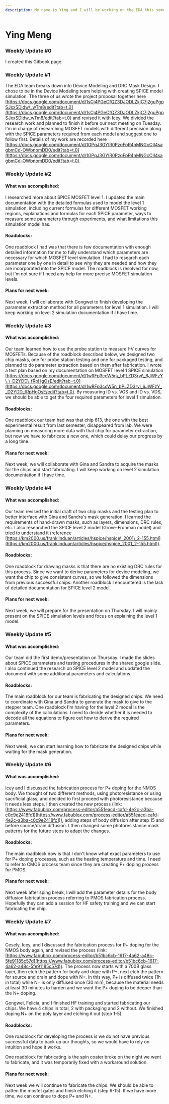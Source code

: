 ```yaml
---
description: My name is Ying and I will be working on the EDA this semester
---
```


# Ying Meng

### **Weekly Update #0**

I created this Gitbook page.



### **Weekly Update #1**

The EDA team breaks down into Device Modeling and DRC Mask Design. I chose to be in the Device Modeling team helping with creating SPICE model simulation. The three of us wrote the project proposal together here [https://docs.google.com/document/d/1sCj4PGeCfQZ3DJODLZkjC7j2guPgpSJxxSDldw\_wTm8/edit?tab=t.0](https://docs.google.com/document/d/1sCj4PGeCfQZ3DJODLZkjC7j2guPgpSJxxSDldw_wTm8/edit?tab=t.0) and revised it with Icey. We divided the research work and planned to finish it before our next meeting on Tuesday. I'm in charge of researching MOSFET models with different precision along with the SPICE parameters required from each model and suggest one to follow first. Details of my work are recorded here [https://docs.google.com/document/d/1GPqJ3GYlR0PzqFpR4nMNGcOII4sagbmCd-OWbnomDD0/edit?tab=t.0](https://docs.google.com/document/d/1GPqJ3GYlR0PzqFpR4nMNGcOII4sagbmCd-OWbnomDD0/edit?tab=t.0).



### **Weekly Update #2**

#### **What was accomplished:**

I researched more about SPICE MOSFET level 1. I updated the main documentation with the detailed formulas used to model the level 1 simulation, including current formulas for different MOSFET working regions, explanations and formulas for each SPICE parameter, ways to measure some parameters through experiments, and what limitations this simulation model has.

#### **Roadblocks:**

One roadblock I had was that there is few documentation with enough detailed information for me to fully understand which parameters are necessary for which MOSFET level simulation. I had to research each parameter one by one in detail to see why they are needed and how they are incorporated into the SPICE model. The roadblock is resolved for now, but I'm not sure if I need any help for more precise MOSFET simulation levels.

#### **Plans for next week:**

Next week, I will collaborate with Gongwei to finish developing the parameter extraction method for all parameters for level 1 simulation. I will keep working on level 2 simulation documentation if I have time.



### **Weekly Update #3**

#### **What was accomplished:**

Our team learned how to use the probe station to measure I-V curves for MOSFETs. Because of the roadblock described below, we designed two chip masks, one for probe station testing and one for packaged testing, and planned to do parameter extraction based on them after fabrication. I wrote a test plan based on my documentation on MOSFET level 1 SPICE simulation [https://docs.google.com/document/d/1wRFp3ccW5n\_bPLZD3rvi\_6JWFzY\_\_D2YDD\_fRpHgOsE/edit?tab=t.0](https://docs.google.com/document/d/1wRFp3ccW5n_bPLZD3rvi_6JWFzY__D2YDD_fRpHgOsE/edit?tab=t.0). By measuring ID vs. VGS and ID vs. VDS, we should be able to get the four required parameters for level 1 simulation.

#### **Roadblocks:**

One roadblock our team had was that chip 613, the one with the best experimental result from last semester, disappeared from lab. We were planning on measuring more data with that chip for parameter extraction, but now we have to fabricate a new one, which could delay our progress by a long time.

#### **Plans for next week:**

Next week, we will collaborate with Gina and Sandra to acquire the masks for the chips and start fabricating. I will keep working on level 2 simulation documentation if I have time.



### **Weekly Update #4**

#### **What was accomplished:**

Our team revised the initial draft of two chip masks and the testing plan to better interface with Gina and Sandra's mask generation. I learned the requirements of hand-drawn masks, such as layers, dimensions, DRC rules, etc. I also researched the SPICE level 2 model (Grove-Frohman model) and tried to understand it (reference [https://km2000.us/franklinduan/articles/hspice/hspice\_2001\_2-155.html](https://km2000.us/franklinduan/articles/hspice/hspice_2001_2-155.html)).

#### **Roadblocks:**

One roadblock for drawing masks is that there are no existing DRC rules for this process. Since we want to derive parameters for device modeling, we want the chip to give consistent curves, so we followed the dimensions from previous successful chips. Another roadblock I encountered is the lack of detailed documentation for SPICE level 2 model.

#### **Plans for next week:**

Next week, we will prepare for the presentation on Thursday. I will mainly present on the SPICE simulation levels and focus on explaining the level 1 model.



### **Weekly Update #5**

#### **What was accomplished:**

Our team did the first demo/presentation on Thursday. I made the slides about SPICE parameters and testing procedures in the shared google slide. I also continued the research on SPICE level 2 model and updated the document with some additional parameters and calculations.

#### **Roadblocks:**

The main roadblock for our team is fabricating the designed chips. We need to coordinate with Gina and Sandra to generate the mask to give to the stepper team. One roadblock I'm having for the level 2 model is the complexity of the calculations. I need to decide whether it is needed to decode all the equations to figure out how to derive the required parameters.

#### **Plans for next week:**

Next week, we can start learning how to fabricate the designed chips while waiting for the mask generation.



### **Weekly Update #6**

#### **What was accomplished:**

Icey and I discussed the fabrication process for P+ doping for the NMOS body. We thought of two different methods, using photoresistance or using sacrificial glass, and decided to first proceed with photoresistance because it needs less steps. I then created the new process (link: [https://www.fabublox.com/process-editor/a551eacd-cafd-4e2c-a3ba-c0c9e2418fc1](https://www.fabublox.com/process-editor/a551eacd-cafd-4e2c-a3ba-c0c9e2418fc1)), adding steps of body diffusion after step 15 and before source/drain diffusion. I then changed some photoresistance mask patterns for the future steps to adapt the changes.

#### **Roadblocks:**

The main roadblock now is that I don't know what exact parameters to use for P+ doping processes, such as the heating temperature and time. I need to refer to CMOS process team since they are creating P+ doping process for PMOS.

#### **Plans for next week:**

Next week after sping break, I will add the parameter details for the body diffusion fabrication process referring to PMOS fabrication process. Hopefully they can add a session for HF safety training and we can start fabricating the chip.



### **Weekly Update #7**

#### **What was accomplished:**

Cesely, Icey, and I discussed the fabrication process for P+ doping for the NMOS body again, and revised the process (link: [https://www.fabublox.com/process-editor/b51bc6cb-1617-4a62-a48c-5fe91185c57d](https://www.fabublox.com/process-editor/b51bc6cb-1617-4a62-a48c-5fe91185c57d)). The process now starts with a 700B glass layer, then etch the pattern for body and dope with P+, next etch the pattern for source and drain and dope with N+. In this way, P+ is diffused twice (1h in total) while N+ is only diffused once (30 min), because the material needs at least 30 minutes to harden and we want the P+ doping to be deeper than the N+ doping.

Gongwei, Felicia, and I finished HF training and started fabricating our chips. We have 4 chips in total, 2 with packaging and 2 without. We finished doping N+ on the poly layer and etching it out (step 1-5).

#### **Roadblocks:**

One roadblock for developing the process is we do not have previous successful data to back up our thoughts, so we would have to rely on intuition and hope it works.

One roadblock for fabricating is the spin coater broke on the night we went to fabricate, and it was temporarily fixed with a workaround solution.

#### **Plans for next week:**

Next week we will continue to fabricate the chips. We should be able to patten the mosfet gates and finish etching it (step 6-15). If we have more time, we can continue to dope P+ and N+.
